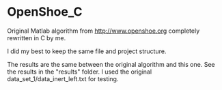 # OpenShoe_C

Original Matlab algorithm from http://www.openshoe.org completely rewritten in C by me.

I did my best to keep the same file and project structure.

The results are the same between the original algorithm and this one. See the results in the "results" folder.
I used the original data_set_1/data_inert_left.txt for testing. 

